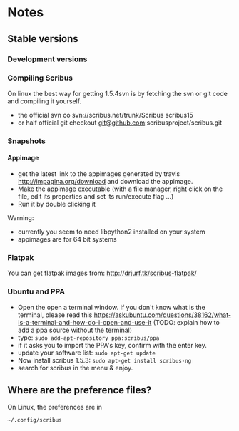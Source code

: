 # Notes

## Stable versions

### Development versions

### Compiling Scribus

On linux the best way for getting 1.5.4svn is by fetching the svn or git
code and compiling it yourself.

- the official svn co svn://scribus.net/trunk/Scribus scribus15
- or half official git checkout
  git@github.com:scribusproject/scribus.git

### Snapshots

#### Appimage

- get the latest link to the appimages generated by travis http://impagina.org/download and download the appimage.
- Make the appimage executable (with a file manager, right click on the file, edit its properties and set its run/execute flag ...)
- Run it by double clicking it

Warning:
- currently you seem to need libpython2 installed on your system
- appimages are for 64 bit systems

### Flatpak

You can get flatpak images from: http://drjurf.tk/scribus-flatpak/

### Ubuntu and PPA

- Open the open a terminal window. If you don't know what is the terminal, please read this https://askubuntu.com/questions/38162/what-is-a-terminal-and-how-do-i-open-and-use-it (TODO: explain how to add a ppa source without the terminal)
- type: `sudo add-apt-repository ppa:scribus/ppa`
- if it asks you to import the PPA's key, confirm with the enter key.
- update your software list: `sudo apt-get update`
- Now install scribus 1.5.3: `sudo apt-get install scribus-ng`
- search for scribus in the menu & enjoy.

## Where are the preference files?

On Linux, the preferences are in

`~/.config/scribus`
